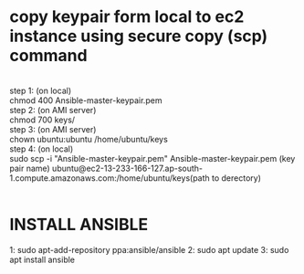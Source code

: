 <h1>copy keypair form local to ec2 instance using secure copy (scp) command </h1><br>
step 1: (on local)<br>
chmod 400 Ansible-master-keypair.pem<br>
step 2: (on AMI server)<br>
chmod 700 keys/<br>
step 3: (on AMI server)<br>
chown ubuntu:ubuntu /home/ubuntu/keys<br>
step 4: (on local)<br>
sudo scp -i "Ansible-master-keypair.pem" Ansible-master-keypair.pem (key pair name) ubuntu@ec2-13-233-166-127.ap-south-1.compute.amazonaws.com:/home/ubuntu/keys(path to derectory)<br><br>

<h1>INSTALL ANSIBLE</h1>
1: sudo apt-add-repository ppa:ansible/ansible
2: sudo apt update
3: sudo apt install ansible
